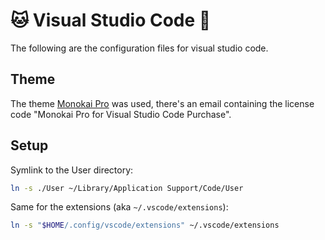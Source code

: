 # 🐱 Visual Studio Code 🍏

The following are the configuration files for visual studio code.

## Theme

The theme [Monokai Pro](https://monokai.pro) was used, there's an email containing the license code "Monokai Pro for Visual Studio Code Purchase".

## Setup

Symlink to the User directory:

```sh
ln -s ./User ~/Library/Application Support/Code/User
```

Same for the extensions (aka `~/.vscode/extensions`):

```sh
ln -s "$HOME/.config/vscode/extensions" ~/.vscode/extensions
```
